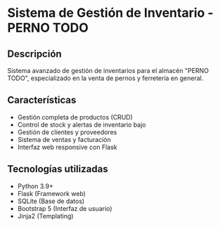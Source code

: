 # Sistema de Gestión de Inventario - PERNO TODO

## Descripción
Sistema avanzado de gestión de inventarios para el almacén "PERNO TODO", especializado en la venta de pernos y ferretería en general.

## Características
- Gestión completa de productos (CRUD)
- Control de stock y alertas de inventario bajo
- Gestión de clientes y proveedores
- Sistema de ventas y facturación
- Interfaz web responsive con Flask

## Tecnologías utilizadas
- Python 3.9+
- Flask (Framework web)
- SQLite (Base de datos)
- Bootstrap 5 (Interfaz de usuario)
- Jinja2 (Templating)

